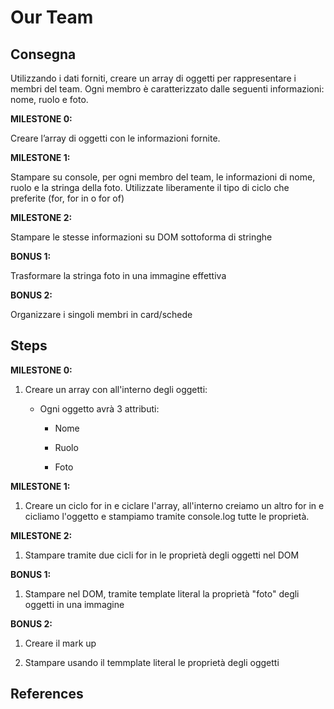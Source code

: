 # Our Team

## Consegna

Utilizzando i dati forniti, creare un array di oggetti per rappresentare i membri del team.
Ogni membro è caratterizzato dalle seguenti informazioni: nome, ruolo e foto.

**MILESTONE 0:**

Creare l’array di oggetti con le informazioni fornite.

**MILESTONE 1:**

Stampare su console, per ogni membro del team, le informazioni di nome, ruolo e la stringa della foto.
Utilizzate liberamente il tipo di ciclo che preferite (for, for in o for of)

**MILESTONE 2:**

Stampare le stesse informazioni su DOM sottoforma di stringhe

**BONUS 1:**

Trasformare la stringa foto in una immagine effettiva

**BONUS 2:**

Organizzare i singoli membri in card/schede

## Steps

**MILESTONE 0:**

1. Creare un array con all'interno degli oggetti:

    - Ogni oggetto avrà 3 attributi: 
      
      - Nome
        
      - Ruolo
      
      - Foto

**MILESTONE 1:**

1. Creare un ciclo for in e ciclare l'array, all'interno creiamo un altro for in e cicliamo l'oggetto e stampiamo tramite console.log tutte le proprietà.

**MILESTONE 2:**

1. Stampare tramite due cicli for in le proprietà degli oggetti nel DOM

**BONUS 1:**

1. Stampare nel DOM, tramite template literal la proprietà "foto" degli oggetti in una immagine

**BONUS 2:**

1.  Creare il mark up

2. Stampare usando il temmplate literal le proprietà degli oggetti

## References
